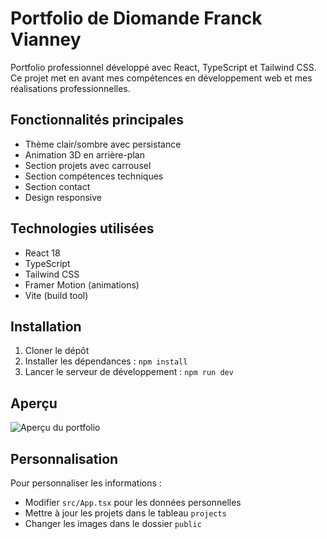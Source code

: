# Portfolio de Diomande Franck Vianney

Portfolio professionnel développé avec React, TypeScript et Tailwind CSS. Ce projet met en avant mes compétences en développement web et mes réalisations professionnelles.

## Fonctionnalités principales

- Thème clair/sombre avec persistance
- Animation 3D en arrière-plan
- Section projets avec carrousel
- Section compétences techniques
- Section contact
- Design responsive

## Technologies utilisées

- React 18
- TypeScript
- Tailwind CSS
- Framer Motion (animations)
- Vite (build tool)

## Installation

1. Cloner le dépôt
2. Installer les dépendances : `npm install`
3. Lancer le serveur de développement : `npm run dev`

## Aperçu

![Aperçu du portfolio](https://via.placeholder.com/800x500)

## Personnalisation

Pour personnaliser les informations :
- Modifier `src/App.tsx` pour les données personnelles
- Mettre à jour les projets dans le tableau `projects`
- Changer les images dans le dossier `public`
